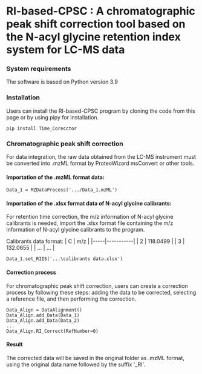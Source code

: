 
# RI-based-CPSC : A chromatographic peak shift correction tool based on the N-acyl glycine retention index system for LC-MS data


### System requirements
The software is based on Python version 3.9

### Installation
Users can install the RI-based-CPSC program by cloning the code from this page or by using pipy for installation.

    pip install Time_Corecctor

### Chromatographic peak shift correction 
For data integration, the raw data obtained from the LC-MS instrument must be converted into .mzML format by ProteoWizard msConvert or other tools. 

#### Importation of the .mzML format data:

    Data_1 = MZDataProcess('.../Data_1.mzML')

#### Importation of the .xlsx format data of N-acyl glycine calibrants:
For retention time correction, the m/z information of N-acyl glycine calibrants is needed, import the .xlsx format file containing the m/z information of N-acyl glycine calibrants to the program. 

Calibrants data format:
| C   | m/z       |
|-----|-----------|
| 2   | 118.0499  |
| 3   | 132.0655  |
| ... | ...       |


    Data_1.set_RIIS('...\calibrants data.xlsx')

#### Correction process
For chromatographic peak shift correction, users can create a correction process by following these steps: adding the data to be corrected, selecting a reference file, and then performing the correction.

    Data_Align = DataAlignment()
    Data_Align.add_Data(Data_1)
    Data_Align.add_Data(Data_2)
    ...
    Data_Align.RI_Correct(RefNumber=0)

#### Result
The corrected data will be saved in the original folder as .mzML format, using the original data name followed by the suffix '_RI'.
    












